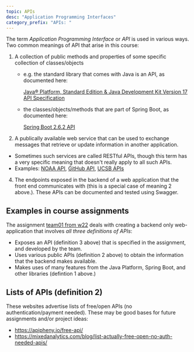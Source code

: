 ```yaml
---
topic: APIs
desc: "Application Programming Interfaces"
category_prefix: "APIs: "
---
```


The term *Application Programming Interface* or *API* is used in various ways.  Two common meanings of API that arise in this course:

1. A collection of public methods and properties of some specific collection of classes/objects 
   - e.g. the standard library that comes with Java is an API, as documented here:  
   
     [Java® Platform, Standard Edition & Java Development Kit
Version 17 API Specification](https://docs.oracle.com/en/java/javase/17/docs/api/index.html)
   - the classes/objects/methods that are part of Spring Boot, as documented here:  
   
     [Spring Boot 2.6.2 API](https://docs.spring.io/spring-boot/docs/current/api/)
3. A publically available web service that can be used to exchange messages that retrieve or update information in another application.
  - Sometimes such services are called RESTful APIs, though this term has a very specific meaning that doesn't really apply to all such APIs.
  - Examples: [NOAA API](https://www.ncdc.noaa.gov/cdo-web/webservices/v2), [GitHub API](https://docs.github.com/en/rest), [UCSB APIs](https://developer.ucsb.edu/apis)
4. The endpoints exposed in the backend of a web application that the front end communicates with (this is a special case of meaning 2 above.).  These APIs
   can be documented and tested using Swagger.

## Examples in course assignments

The assignment [team01 from w22](https://ucsb-cs156.github.io/w22/lab/team01/) deals with creating a 
backend only web-application that involves *all three definitions of APIs*:

* Exposes an API (definition 3 above) that is specified in the assignment, and developed by the team.
* Uses various public APIs (definition 2 above) to obtain the information that the backend makes available.
* Makes uses of many features from the Java Platform, Spring Boot, and other libraries (defintion 1 above.)

## Lists of APIs (definition 2)


These websites advertise lists of free/open APIs (no authentication/payment needed).  These may be good bases for future assignments and/or project ideas:

* <https://apipheny.io/free-api/>
* <https://mixedanalytics.com/blog/list-actually-free-open-no-auth-needed-apis/>
